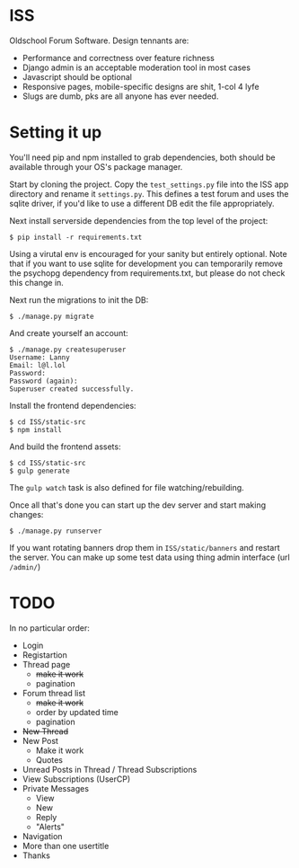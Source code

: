 # ISS
Oldschool Forum Software. Design tennants are:

- Performance and correctness over feature richness
- Django admin is an acceptable moderation tool in most cases
- Javascript should be optional
- Responsive pages, mobile-specific designs are shit, 1-col 4 lyfe
- Slugs are dumb, pks are all anyone has ever needed.

# Setting it up

You'll need pip and npm installed to grab dependencies, both should be available
through your OS's package manager.

Start by cloning the project. Copy the `test_settings.py` file into the ISS app
directory and rename it `settings.py`. This defines a test forum and uses the
sqlite driver, if you'd like to use a different DB edit the file appropriately.

Next install serverside dependencies from the top level of the project:

```
$ pip install -r requirements.txt
```

Using a virutal env is encouraged for your sanity but entirely optional.  Note
that if you want to use sqlite for development you can temporarily remove the
psychopg dependency from requirements.txt, but please do not check this change
in.

Next run the migrations to init the DB:

```
$ ./manage.py migrate
```

And create yourself an account:

```
$ ./manage.py createsuperuser
Username: Lanny
Email: l@l.lol
Password: 
Password (again): 
Superuser created successfully.
```

Install the frontend dependencies:

```
$ cd ISS/static-src
$ npm install
```

And build the frontend assets:

```
$ cd ISS/static-src
$ gulp generate
```

The `gulp watch` task is also defined for file watching/rebuilding.

Once all that's done you can start up the dev server and start making changes:

```
$ ./manage.py runserver
```

If you want rotating banners drop them in `ISS/static/banners` and restart the 
server. You can make up some test data using thing admin interface (url
`/admin/`)

# TODO
In no particular order:

- Login
- Registartion
- Thread page
    - ~~make it work~~
    - pagination
- Forum thread list
    - ~~make it work~~
    - order by updated time
    - pagination
- ~~New Thread~~
- New Post
    - Make it work
    - Quotes
- Unread Posts in Thread / Thread Subscriptions
- View Subscriptions (UserCP) 
- Private Messages
    - View
    - New
    - Reply
    - "Alerts"
- Navigation
- More than one usertitle
- Thanks
